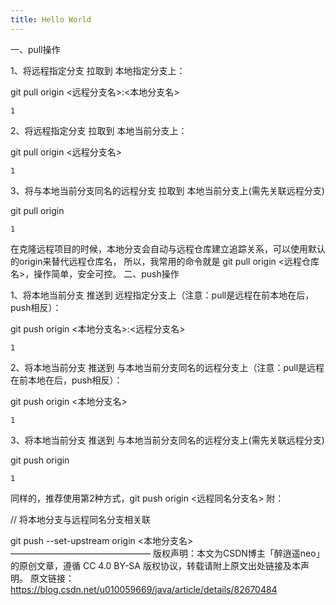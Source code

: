 ```yaml
---
title: Hello World
---
```


一、pull操作

1、将远程指定分支 拉取到 本地指定分支上：

git pull origin <远程分支名>:<本地分支名>

    1

2、将远程指定分支 拉取到 本地当前分支上：

git pull origin <远程分支名>

    1

3、将与本地当前分支同名的远程分支 拉取到 本地当前分支上(需先关联远程分支)

git pull origin

    1

在克隆远程项目的时候，本地分支会自动与远程仓库建立追踪关系，可以使用默认的origin来替代远程仓库名，
所以，我常用的命令就是 git pull origin <远程仓库名>，操作简单，安全可控。
二、push操作

1、将本地当前分支 推送到 远程指定分支上（注意：pull是远程在前本地在后，push相反）：

git push origin <本地分支名>:<远程分支名>

    1

2、将本地当前分支 推送到 与本地当前分支同名的远程分支上（注意：pull是远程在前本地在后，push相反）：

git push origin <本地分支名>

    1

3、将本地当前分支 推送到 与本地当前分支同名的远程分支上(需先关联远程分支)

git push origin

    1

同样的，推荐使用第2种方式，git push origin <远程同名分支名>
附：

// 将本地分支与远程同名分支相关联

git push --set-upstream origin <本地分支名>
————————————————
版权声明：本文为CSDN博主「醉逍遥neo」的原创文章，遵循 CC 4.0 BY-SA 版权协议，转载请附上原文出处链接及本声明。
原文链接：https://blog.csdn.net/u010059669/java/article/details/82670484
